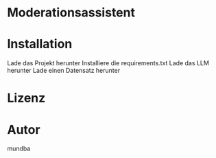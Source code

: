 # Moderationsassistent
# Installation
Lade das Projekt herunter
Installiere die requirements.txt
Lade das LLM herunter
Lade einen Datensatz herunter
# Lizenz
# Autor
mundba
